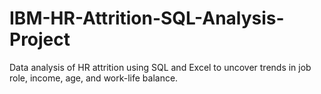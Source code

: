 # IBM-HR-Attrition-SQL-Analysis-Project
Data analysis of HR attrition using SQL and Excel to uncover trends in job role, income, age, and work-life balance.
